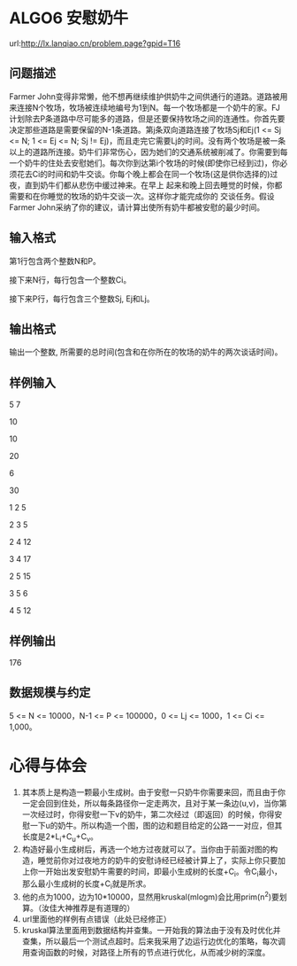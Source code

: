# ALGO6 安慰奶牛
url:http://lx.lanqiao.cn/problem.page?gpid=T16
## 问题描述
Farmer John变得非常懒，他不想再继续维护供奶牛之间供通行的道路。道路被用来连接N个牧场，牧场被连续地编号为1到N。每一个牧场都是一个奶牛的家。FJ计划除去P条道路中尽可能多的道路，但是还要保持牧场之间的连通性。你首先要决定那些道路是需要保留的N-1条道路。第j条双向道路连接了牧场Sj和Ej(1 <= Sj <= N; 1 <= Ej <= N; Sj != Ej)，而且走完它需要Lj的时间。没有两个牧场是被一条以上的道路所连接。奶牛们非常伤心，因为她们的交通系统被削减了。你需要到每一个奶牛的住处去安慰她们。每次你到达第i个牧场的时候(即使你已经到过)，你必须花去Ci的时间和奶牛交谈。你每个晚上都会在同一个牧场(这是供你选择的)过夜，直到奶牛们都从悲伤中缓过神来。在早上 起来和晚上回去睡觉的时候，你都需要和在你睡觉的牧场的奶牛交谈一次。这样你才能完成你的 交谈任务。假设Farmer John采纳了你的建议，请计算出使所有奶牛都被安慰的最少时间。

## 输入格式
第1行包含两个整数N和P。

接下来N行，每行包含一个整数Ci。

接下来P行，每行包含三个整数Sj, Ej和Lj。

## 输出格式
输出一个整数, 所需要的总时间(包含和在你所在的牧场的奶牛的两次谈话时间)。

## 样例输入
5 7

10

10

20

6

30

1 2 5

2 3 5

2 4 12

3 4 17

2 5 15

3 5 6

4 5 12

## 样例输出
176
## 数据规模与约定
5 <= N <= 10000，N-1 <= P <= 100000，0 <= Lj <= 1000，1 <= Ci <= 1,000。

# 心得与体会
1. 其本质上是构造一颗最小生成树。由于安慰一只奶牛你需要来回，而且由于你一定会回到住处，所以每条路径你一定走两次，且对于某一条边(u,v)，当你第一次经过时，你得安慰一下v的奶牛，第二次经过（即返回）的时候，你得安慰一下u的奶牛。所以构造一个图，图的边和题目给定的公路一一对应，但其长度是2\*L<sub>i</sub>+C<sub>u</sub>+C<sub>v</sub>。
2. 构造好最小生成树后，再选一个地方过夜就可以了。当你由于前面对图的构造，睡觉前你对过夜地方的奶牛的安慰诗经已经被计算上了，实际上你只要加上你一开始出发安慰奶牛需要的时间，即最小生成树的长度+C<sub>i</sub>。令C<sub>i</sub>最小，那么最小生成树的长度+C<sub>i</sub>就是所求。
3. 他的点为1000，边为10\*10000，显然用kruskal(mlogm)会比用prim(n<sup>2</sup>)要划算。（汝佳大神推荐是有道理的）
4. url里面他的样例有点错误（此处已经修正）
5. kruskal算法里面用到数据结构并查集。一开始我的算法由于没有及时优化并查集，所以最后一个测试点超时。后来我采用了边运行边优化的策略，每次调用查询函数的时候，对路径上所有的节点进行优化，从而减少树的深度。